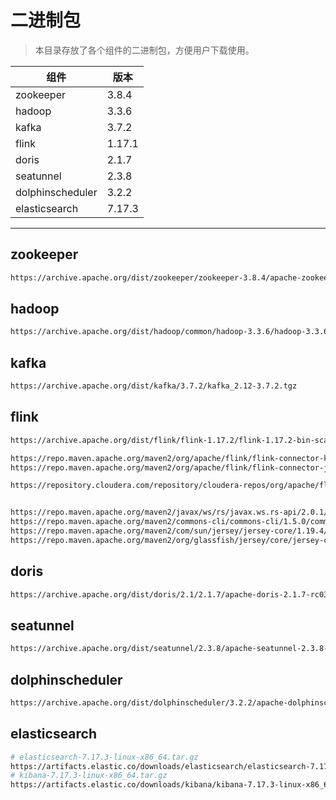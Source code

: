 <!--
  ~ Licensed to the Apache Software Foundation (ASF) under one
  ~ or more contributor license agreements.  See the NOTICE file
  ~ distributed with this work for additional information
  ~ regarding copyright ownership.  The ASF licenses this file
  ~ to you under the Apache License, Version 2.0 (the
  ~ "License"); you may not use this file except in compliance
  ~ with the License.  You may obtain a copy of the License at
  ~
  ~   http://www.apache.org/licenses/LICENSE-2.0
  ~
  ~ Unless required by applicable law or agreed to in writing,
  ~ software distributed under the License is distributed on an
  ~ "AS IS" BASIS, WITHOUT WARRANTIES OR CONDITIONS OF ANY
  ~ KIND, either express or implied.  See the License for the
  ~ specific language governing permissions and limitations
  ~ under the License.
-->

# 二进制包

> 本目录存放了各个组件的二进制包，方便用户下载使用。

| 组件 | 版本 |
| ----------- | ----------- |
| zookeeper | 3.8.4 |
| hadoop | 3.3.6 |
| kafka | 3.7.2 |
| flink | 1.17.1 |
| doris | 2.1.7 |
| seatunnel | 2.3.8 |
| dolphinscheduler | 3.2.2 |
| elasticsearch | 7.17.3 |

------------------------------------


## zookeeper
```bash
https://archive.apache.org/dist/zookeeper/zookeeper-3.8.4/apache-zookeeper-3.8.4-bin.tar.gz
```

## hadoop
```bash
https://archive.apache.org/dist/hadoop/common/hadoop-3.3.6/hadoop-3.3.6.tar.gz
```

## kafka
```bash
https://archive.apache.org/dist/kafka/3.7.2/kafka_2.12-3.7.2.tgz
```

## flink
```bash
https://archive.apache.org/dist/flink/flink-1.17.2/flink-1.17.2-bin-scala_2.12.tgz

https://repo.maven.apache.org/maven2/org/apache/flink/flink-connector-kafka/1.17.2/flink-connector-kafka-1.17.2.jar
https://repo.maven.apache.org/maven2/org/apache/flink/flink-connector-jdbc/3.1.2-1.17/flink-connector-jdbc-3.1.2-1.17.jar

https://repository.cloudera.com/repository/cloudera-repos/org/apache/flink/flink-shaded-hadoop-3-uber/3.1.1.7.2.9.0-173-9.0/flink-shaded-hadoop-3-uber-3.1.1.7.2.9.0-173-9.0.jar


https://repo.maven.apache.org/maven2/javax/ws/rs/javax.ws.rs-api/2.0.1/javax.ws.rs-api-2.0.1.jar
https://repo.maven.apache.org/maven2/commons-cli/commons-cli/1.5.0/commons-cli-1.5.0.jar
https://repo.maven.apache.org/maven2/com/sun/jersey/jersey-core/1.19.4/jersey-core-1.19.4.jar
https://repo.maven.apache.org/maven2/org/glassfish/jersey/core/jersey-common/2.35/jersey-common-2.35.jar
```

## doris
```bash
https://archive.apache.org/dist/doris/2.1/2.1.7/apache-doris-2.1.7-rc03-src.tar.gz
```

## seatunnel
```bash
https://archive.apache.org/dist/seatunnel/2.3.8/apache-seatunnel-2.3.8-bin.tar.gz
```

## dolphinscheduler
```bash
https://archive.apache.org/dist/dolphinscheduler/3.2.2/apache-dolphinscheduler-3.2.2-bin.tar.gz
```

## elasticsearch
```bash
# elasticsearch-7.17.3-linux-x86_64.tar.gz
https://artifacts.elastic.co/downloads/elasticsearch/elasticsearch-7.17.3-linux-x86_64.tar.gz
# kibana-7.17.3-linux-x86_64.tar.gz
https://artifacts.elastic.co/downloads/kibana/kibana-7.17.3-linux-x86_64.tar.gz
```
